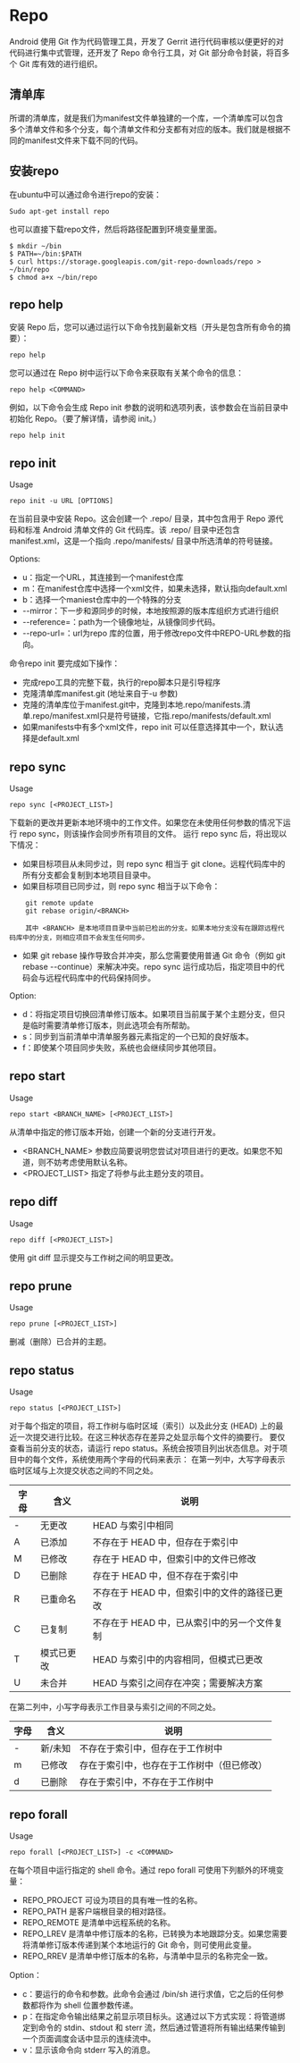 # Repo

Android 使用 Git 作为代码管理工具，开发了 Gerrit 进行代码审核以便更好的对代码进行集中式管理，还开发了 Repo 命令行工具，对 Git 部分命令封装，将百多个 Git 库有效的进行组织。

## 清单库

所谓的清单库，就是我们为manifest文件单独建的一个库，一个清单库可以包含多个清单文件和多个分支，每个清单文件和分支都有对应的版本。我们就是根据不同的manifest文件来下载不同的代码。

## 安装repo

在ubuntu中可以通过命令进行repo的安装：

    Sudo apt-get install repo

也可以直接下载repo文件，然后将路径配置到环境变量里面。

    $ mkdir ~/bin
    $ PATH=~/bin:$PATH
    $ curl https://storage.googleapis.com/git-repo-downloads/repo > ~/bin/repo
    $ chmod a+x ~/bin/repo

## repo help

安装 Repo 后，您可以通过运行以下命令找到最新文档（开头是包含所有命令的摘要）：

    repo help

您可以通过在 Repo 树中运行以下命令来获取有关某个命令的信息：
    
    repo help <COMMAND>

例如，以下命令会生成 Repo init 参数的说明和选项列表，该参数会在当前目录中初始化 Repo。（要了解详情，请参阅 init。）

    repo help init
    
## repo init

Usage
    
    repo init -u URL [OPTIONS]

在当前目录中安装 Repo。这会创建一个 .repo/ 目录，其中包含用于 Repo 源代码和标准 Android 清单文件的 Git 代码库。该 .repo/ 目录中还包含 manifest.xml，这是一个指向 .repo/manifests/ 目录中所选清单的符号链接。

Options:

- u：指定一个URL，其连接到一个manifest仓库
- m：在manifest仓库中选择一个xml文件，如果未选择，默认指向default.xml
- b：选择一个maniest仓库中的一个特殊的分支
- --mirror：下一步和源同步的时候，本地按照源的版本库组织方式进行组织
- --reference=<path>：path为一个镜像地址，从镜像同步代码。
- --repo-url=<url>：url为repo 库的位置，用于修改repo文件中REPO-URL参数的指向。

命令repo init 要完成如下操作：
- 完成repo工具的完整下载，执行的repo脚本只是引导程序
- 克隆清单库manifest.git (地址来自于-u 参数)
- 克隆的清单库位于manifest.git中，克隆到本地.repo/manifests.清单.repo/manifest.xml只是符号链接，它指.repo/manifests/default.xml
- 如果manifests中有多个xml文件，repo init 可以任意选择其中一个，默认选择是default.xml

## repo sync

Usage

    repo sync [<PROJECT_LIST>]

下载新的更改并更新本地环境中的工作文件。如果您在未使用任何参数的情况下运行 repo sync，则该操作会同步所有项目的文件。
运行 repo sync 后，将出现以下情况：
- 如果目标项目从未同步过，则 repo sync 相当于 git clone。远程代码库中的所有分支都会复制到本地项目目录中。
- 如果目标项目已同步过，则 repo sync 相当于以下命令：
```
    git remote update
    git rebase origin/<BRANCH>

    其中 <BRANCH> 是本地项目目录中当前已检出的分支。如果本地分支没有在跟踪远程代码库中的分支，则相应项目不会发生任何同步。
```

- 如果 git rebase 操作导致合并冲突，那么您需要使用普通 Git 命令（例如 git rebase --continue）来解决冲突。repo sync 运行成功后，指定项目中的代码会与远程代码库中的代码保持同步。

Option:
- d：将指定项目切换回清单修订版本。如果项目当前属于某个主题分支，但只是临时需要清单修订版本，则此选项会有所帮助。
- s：同步到当前清单中清单服务器元素指定的一个已知的良好版本。
- f：即使某个项目同步失败，系统也会继续同步其他项目。

## repo start

Usage
    
    repo start <BRANCH_NAME> [<PROJECT_LIST>]

从清单中指定的修订版本开始，创建一个新的分支进行开发。
- <BRANCH_NAME> 参数应简要说明您尝试对项目进行的更改。如果您不知道，则不妨考虑使用默认名称。
- <PROJECT_LIST> 指定了将参与此主题分支的项目。

## repo diff

Usage
    
    repo diff [<PROJECT_LIST>]

使用 git diff 显示提交与工作树之间的明显更改。

## repo prune

Usage

    repo prune [<PROJECT_LIST>]

删减（删除）已合并的主题。

## repo status

Usage
    
    repo status [<PROJECT_LIST>]

对于每个指定的项目，将工作树与临时区域（索引）以及此分支 (HEAD) 上的最近一次提交进行比较。在这三种状态存在差异之处显示每个文件的摘要行。
要仅查看当前分支的状态，请运行 repo status。系统会按项目列出状态信息。对于项目中的每个文件，系统使用两个字母的代码来表示：
在第一列中，大写字母表示临时区域与上次提交状态之间的不同之处。



字母|含义|说明
------|------|------
- |  无更改 |  HEAD 与索引中相同
A |  已添加 |  不存在于 HEAD 中，但存在于索引中 
M |  已修改 |  存在于 HEAD 中，但索引中的文件已修改
D |  已删除 |  存在于 HEAD 中，但不存在于索引中
R |  已重命名  |  不存在于 HEAD 中，但索引中的文件的路径已更改
C |  已复制   |  不存在于 HEAD 中，已从索引中的另一个文件复制
T |  模式已更改|  HEAD 与索引中的内容相同，但模式已更改
U |  未合并    |  HEAD 与索引之间存在冲突；需要解决方案


在第二列中，小写字母表示工作目录与索引之间的不同之处。

  字母    |   含义       |   说明  
------|------|------
  -       |   新/未知    |   不存在于索引中，但存在于工作树中
  m       |   已修改     |   存在于索引中，也存在于工作树中（但已修改）
  d       |   已删除     |   存在于索引中，不存在于工作树中

## repo forall

Usage
    
    repo forall [<PROJECT_LIST>] -c <COMMAND>

在每个项目中运行指定的 shell 命令。通过 repo forall 可使用下列额外的环境变量：
- REPO_PROJECT 可设为项目的具有唯一性的名称。
- REPO_PATH 是客户端根目录的相对路径。
- REPO_REMOTE 是清单中远程系统的名称。
- REPO_LREV 是清单中修订版本的名称，已转换为本地跟踪分支。如果您需要将清单修订版本传递到某个本地运行的 Git 命令，则可使用此变量。
- REPO_RREV 是清单中修订版本的名称，与清单中显示的名称完全一致。

Option：
- c：要运行的命令和参数。此命令会通过 /bin/sh 进行求值，它之后的任何参数都将作为 shell 位置参数传递。
- p：在指定命令输出结果之前显示项目标头。这通过以下方式实现：将管道绑定到命令的 stdin、stdout 和 sterr 流，然后通过管道将所有输出结果传输到一个页面调度会话中显示的连续流中。
- v：显示该命令向 stderr 写入的消息。